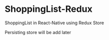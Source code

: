 # ShoppingList-Redux
ShoppingList in React-Native using Redux Store

Persisting store will be add later
